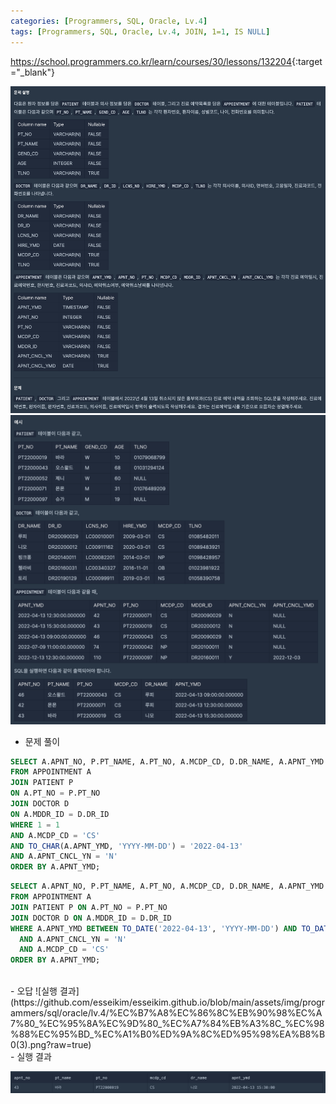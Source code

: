 ```yaml
---
categories: [Programmers, SQL, Oracle, Lv.4]
tags: [Programmers, SQL, Oracle, Lv.4, JOIN, 1=1, IS NULL] 
---
```


<https://school.programmers.co.kr/learn/courses/30/lessons/132204>{:target="_blank"}

![문제](https://github.com/esseikim/esseikim.github.io/blob/main/assets/img/programmers/sql/oracle/lv.4/%EC%B7%A8%EC%86%8C%EB%90%98%EC%A7%80_%EC%95%8A%EC%9D%80_%EC%A7%84%EB%A3%8C_%EC%98%88%EC%95%BD_%EC%A1%B0%ED%9A%8C%ED%95%98%EA%B8%B0(1).png?raw=true)
![문제](https://github.com/esseikim/esseikim.github.io/blob/main/assets/img/programmers/sql/oracle/lv.4/%EC%B7%A8%EC%86%8C%EB%90%98%EC%A7%80_%EC%95%8A%EC%9D%80_%EC%A7%84%EB%A3%8C_%EC%98%88%EC%95%BD_%EC%A1%B0%ED%9A%8C%ED%95%98%EA%B8%B0(2).png?raw=true)

- 문제 풀이

```sql
SELECT A.APNT_NO, P.PT_NAME, A.PT_NO, A.MCDP_CD, D.DR_NAME, A.APNT_YMD 
FROM APPOINTMENT A
JOIN PATIENT P
ON A.PT_NO = P.PT_NO
JOIN DOCTOR D
ON A.MDDR_ID = D.DR_ID
WHERE 1 = 1
AND A.MCDP_CD = 'CS' 
AND TO_CHAR(A.APNT_YMD, 'YYYY-MM-DD') = '2022-04-13'
AND A.APNT_CNCL_YN = 'N'
ORDER BY A.APNT_YMD;
```
```sql
SELECT A.APNT_NO, P.PT_NAME, A.PT_NO, A.MCDP_CD, D.DR_NAME, A.APNT_YMD
FROM APPOINTMENT A
JOIN PATIENT P ON A.PT_NO = P.PT_NO
JOIN DOCTOR D ON A.MDDR_ID = D.DR_ID
WHERE A.APNT_YMD BETWEEN TO_DATE('2022-04-13', 'YYYY-MM-DD') AND TO_DATE('2022-04-14', 'YYYY-MM-DD')
  AND A.APNT_CNCL_YN = 'N'
  AND A.MCDP_CD = 'CS'
ORDER BY A.APNT_YMD;
```

<br>
- 오답
![실행 결과](https://github.com/esseikim/esseikim.github.io/blob/main/assets/img/programmers/sql/oracle/lv.4/%EC%B7%A8%EC%86%8C%EB%90%98%EC%A7%80_%EC%95%8A%EC%9D%80_%EC%A7%84%EB%A3%8C_%EC%98%88%EC%95%BD_%EC%A1%B0%ED%9A%8C%ED%95%98%EA%B8%B0(3).png?raw=true)

<br>
- 실행 결과

![실행 결과](https://github.com/esseikim/esseikim.github.io/blob/main/assets/img/programmers/sql/oracle/lv.4/%EC%B7%A8%EC%86%8C%EB%90%98%EC%A7%80_%EC%95%8A%EC%9D%80_%EC%A7%84%EB%A3%8C_%EC%98%88%EC%95%BD_%EC%A1%B0%ED%9A%8C%ED%95%98%EA%B8%B0(4).png?raw=true)
